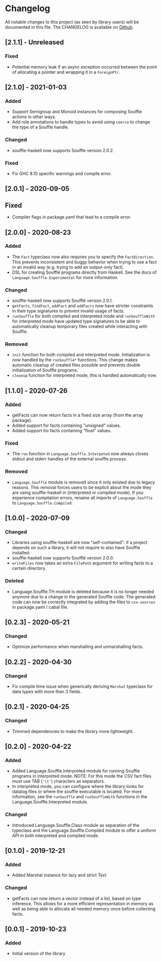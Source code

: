 # Changelog

All notable changes to this project (as seen by library users) will be documented in this file.
The CHANGELOG is available on [Github](https://github.com/luc-tielen/souffle-haskell.git/CHANGELOG.md).

## [2.1.1] - Unreleased

### Fixed

- Potential memory leak if an async exception occurred between the point of
  allocating a pointer and wrapping it in a `ForeignPtr`.

## [2.1.0] - 2021-01-03

### Added

- Support Semigroup and Monoid instances for composing Souffle actions in
  other ways.
- Add role annotations to handle types to avoid using `coerce` to change
  the type of a Souffle handle.

### Changed

- souffle-haskell now supports Souffle version 2.0.2.

### Fixed

- Fix GHC 8.10 specific warnings and compile error.

## [2.0.1] - 2020-09-05

## Fixed

- Compiler flags in package.yaml that lead to a compile error.

## [2.0.0] - 2020-08-23

### Added

- The `Fact` typeclass now also requires you to specify the `FactDirection`.
  This prevents inconsistent and buggy behavior when trying to use a fact in
  an invalid way (e.g. trying to add an output-only fact).
- DSL for creating Soufflé programs directly from Haskell.
  See the docs of `Language.Souffle.Experimental` for more information.

### Changed

- souffle-haskell now supports Soufflé version 2.0.1.
- `getFacts`, `findFact`, `addFact` and `addFacts` now have stricter
  constraints in their type signatures to prevent invalid usage of facts.
- `runSouffle` for both compiled and interpreted mode and `runSouffleWith`
  for interpreted mode have updated type signatures to be able to
  automatically cleanup temporary files created while interacting with Souffle.

### Removed

- `init` function for both compiled and interpreted mode. Initialization is
  now handled by the `runSouffle*` functions. This change makes automatic
  cleanup of created files possible and prevents double initialization of
  Souffle programs.
- `cleanup` function for interpreted mode, this is handled automatically now.

## [1.1.0] - 2020-07-26

### Added

- getFacts can now return facts in a fixed size array (from the array package).
- Added support for facts containing "unsigned" values.
- Added support for facts containing "float" values.

### Fixed

- The `run` function in `Language.Souffle.Interpeted` now always closes
  stdout and stderr handles of the external souffle process.

### Removed

- `Language.Souffle` module is removed since it only existed due to legacy
  reasons. This removal forces users to be explicit about the mode they are
  using souffle-haskell in (interpreted or compiled mode). If you experience
  compilation errors, rename all imports of `Language.Souffle` to
  `Language.Souffle.Compiled`.

## [1.0.0] - 2020-07-09

### Changed

- Libraries using souffle-haskell are now "self-contained": if a project
  depends on such a library, it will not require to also have Souffle installed.
- souffle-haskell now supports Soufflé version 2.0.0.
- `writeFiles` now takes an extra `FilePath` argument for writing facts to a
  certain directory.

### Deleted

- Language.Souffle.TH module is deleted because it is no longer needed anymore
  due to a change in the generated Souffle code. The generated code can now be
  correctly integrated by adding the files to `cxx-sources`
  in package.yaml / cabal file.

## [0.2.3] - 2020-05-21

### Changed

- Optimize performance when marshalling and unmarshalling facts.

## [0.2.2] - 2020-04-30

### Changed

- Fix compile time issue when generically deriving `Marshal` typeclass
  for data types with more than 3 fields.

## [0.2.1] - 2020-04-25

### Changed

- Trimmed dependencies to make the library more lightweight.

## [0.2.0] - 2020-04-22

### Added

- Added Language.Souffle.Interpreted module for running Souffle programs in interpreted mode.
  NOTE: For this mode the CSV fact files must use TAB (`'\t'`) characters as separators.
- In interpreted mode, you can configure where the library looks for datalog files or where
  the souffle executable is located. For more information, see the `runSouffle` and `runSouffleWith`
  functions in the Language.Souffle.Interpreted module.

### Changed

- Introduced Language.Souffle.Class module as separation of the typeclass and the
  Language.Souffle.Compiled module to offer a uniform API in both interpreted and compiled mode.

## [0.1.0] - 2019-12-21

### Added

- Added Marshal instance for lazy and strict Text

### Changed

- getFacts can now return a vector instead of a list, based on type inference.
  This allows for a more efficient representation in memory as well
  as being able to allocate all needed memory once before collecting facts.

## [0.0.1] - 2019-10-23

### Added

- Initial version of the library
